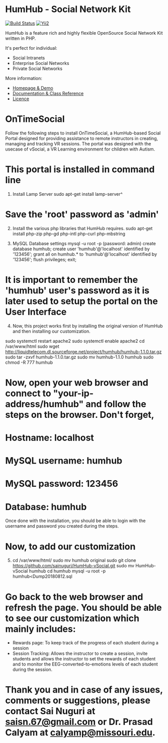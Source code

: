HumHub - Social Network Kit
===========================

[![Build Status](https://travis-ci.org/humhub/humhub.svg?branch=master)](https://travis-ci.org/humhub/humhub)
[![Yii2](https://img.shields.io/badge/Powered_by-Yii_Framework-green.svg?style=flat)](http://www.yiiframework.com/)

HumHub is a feature rich and highly flexible OpenSource Social Network Kit written in PHP.

It's perfect for individual:
- Social Intranets
- Enterprise Social Networks
- Private Social Networks

More information:
- [Homepage & Demo](http://www.humhub.org)
- [Documentation & Class Reference](http://docs.humhub.org)
- [Licence](http://www.humhub.org/licences)

# OnTimeSocial

Follow the following steps to install OnTimeSocial, a HumHub-based Social Portal designed for providing assistance to remote instructors in creating, managing and tracking VR sessions. The portal was designed with the usecase of vSocial, a VR Learning environment for children with Autism.

# This portal is installed in command line

1. Install Lamp Server
    sudo apt-get install lamp-server^
# Save the 'root' password as 'admin'

2. Install the various php libraries that HumHub requires. 
    sudo apt-get install php-zip php-gd php-intl php-curl php-mbstring
    
3. MySQL Database settings
    mysql -u root -p (password: admin)
    create database humhub;
    create user 'humhub'@'localhost' identified by '123456';
    grant all on humhub.* to 'humhub'@'localhost' identified by '123456';
    flush privileges;
    exit;
# It is important to remember the 'humhub' user's password as it is later used to setup the portal on the User Interface

4. Now, this project works first by installing the original version of HumHub and then installing our customization.

sudo systemctl restart apache2
sudo systemctl enable apache2
cd /var/www/html
sudo wget http://liquidtelecom.dl.sourceforge.net/project/humhub/humhub-1.1.0.tar.gz 
sudo tar -zxvf humhub-1.1.0.tar.gz
sudo mv humhub-1.1.0 humhub
sudo chmod -R 777 humhub

# Now, open your web browser and connect to "your-ip-address/humhub" and follow the steps on the browser. Don't forget, 
# Hostname: localhost
# MySQL username: humhub
# MySQL password: 123456
# Database: humhub

Once done with the installation, you should be able to login with the username and password you created during the steps.

# Now, to add our customization

5. cd /var/www/html/
  sudo mv humhub original
  sudo git clone https://github.com/sainuguri/HumHub-vSocial.git
  sudo mv HumHub-vSocial humhub
  cd humhub
  mysql -u root -p humhub<Dump20180812.sql
  
# Go back to the web browser and refresh the page. You should be able to see our customization which mainly includes: 
- Rewards page: To keep track of the progress of each student during a session
- Session Tracking: Allows the instructor to create a session, invite students and allows the instructor to set the rewards of each student and to monitor the EEG-converted-to-emotions levels of each student during the session.


# Thank you and in case of any issues, comments or suggestions, please contact Sai Nuguri at saisn.67@gmail.com or Dr. Prasad Calyam at calyamp@missouri.edu.


